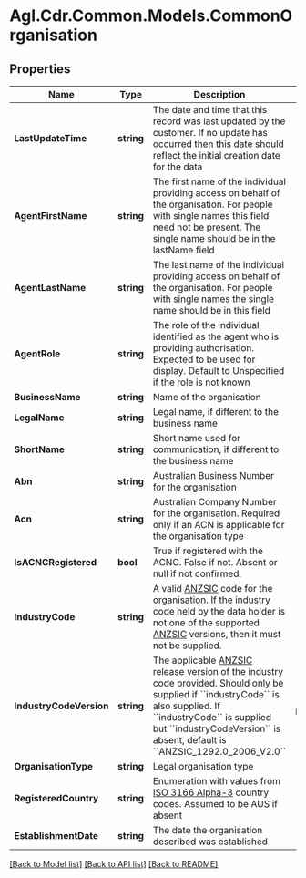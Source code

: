 # Agl.Cdr.Common.Models.CommonOrganisation

## Properties

Name | Type | Description | Notes
------------ | ------------- | ------------- | -------------
**LastUpdateTime** | **string** | The date and time that this record was last updated by the customer. If no update has occurred then this date should reflect the initial creation date for the data | [optional] 
**AgentFirstName** | **string** | The first name of the individual providing access on behalf of the organisation. For people with single names this field need not be present.  The single name should be in the lastName field | [optional] 
**AgentLastName** | **string** | The last name of the individual providing access on behalf of the organisation. For people with single names the single name should be in this field | 
**AgentRole** | **string** | The role of the individual identified as the agent who is providing authorisation.  Expected to be used for display. Default to Unspecified if the role is not known | 
**BusinessName** | **string** | Name of the organisation | 
**LegalName** | **string** | Legal name, if different to the business name | [optional] 
**ShortName** | **string** | Short name used for communication, if different to the business name | [optional] 
**Abn** | **string** | Australian Business Number for the organisation | [optional] 
**Acn** | **string** | Australian Company Number for the organisation. Required only if an ACN is applicable for the organisation type | [optional] 
**IsACNCRegistered** | **bool** | True if registered with the ACNC.  False if not. Absent or null if not confirmed. | [optional] 
**IndustryCode** | **string** | A valid [ANZSIC](http://www.abs.gov.au/ANZSIC) code for the organisation. If the industry code held by the data holder is not one of the supported [ANZSIC](http://www.abs.gov.au/ANZSIC) versions, then it must not be supplied. | [optional] 
**IndustryCodeVersion** | **string** | The applicable [ANZSIC](http://www.abs.gov.au/ANZSIC) release version of the industry code provided. Should only be supplied if &#x60;&#x60;industryCode&#x60;&#x60; is also supplied. If &#x60;&#x60;industryCode&#x60;&#x60; is supplied but &#x60;&#x60;industryCodeVersion&#x60;&#x60; is absent, default is &#x60;&#x60;ANZSIC_1292.0_2006_V2.0&#x60;&#x60; | [optional] [default to IndustryCodeVersionEnum.V20]
**OrganisationType** | **string** | Legal organisation type | 
**RegisteredCountry** | **string** | Enumeration with values from [ISO 3166 Alpha-3](https://www.iso.org/iso-3166-country-codes.html) country codes.  Assumed to be AUS if absent | [optional] 
**EstablishmentDate** | **string** | The date the organisation described was established | [optional] 

[[Back to Model list]](../README.md#documentation-for-models) [[Back to API list]](../README.md#documentation-for-api-endpoints) [[Back to README]](../README.md)

